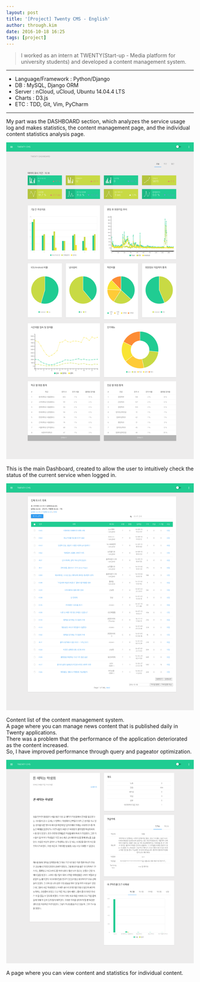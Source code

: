 ```yaml
---
layout: post
title: '[Project] Twenty CMS - English'
author: through.kim
date: 2016-10-18 16:25
tags: [project]
---
```


>I worked as an intern at TWENTY(Start-up - Media platform for university students) and developed a content management system.

---

* Language/Framework : Python/Django
* DB : MySQL, Django ORM
* Server : nCloud, uCloud, Ubuntu 14.04.4 LTS
* Charts : D3.js
* ETC : TDD, Git, Vim, PyCharm

---

My part was the DASHBOARD section, which analyzes the service usage log and makes statistics, the content management page, and the individual content statistics analysis page.  

![main](/assets/images/twenty_main_page.png)

This is the main Dashboard, created to allow the user to intuitively check the status of the current service when logged in.  

![postlist](/assets/images/twenty_postlist.png)

Content list of the content management system.  
A page where you can manage news content that is published daily in Twenty applications.  
There was a problem that the performance of the application deteriorated as the content increased.  
So, I have improved performance through query and pageator optimization.  

![postview](/assets/images/twenty_postview.png)

A page where you can view content and statistics for individual content.